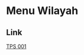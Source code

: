 # Menu Wilayah

## Link

[TPS 001](https://github.com/gigit-pemilu/pemilu-2024-81-maluku/tree/main/pilpres/hitung-suara/sub/81-maluku/sub/07-kepulauan-aru/sub/07-aru-tengah-timur/sub/2006-basada/sub/001-tps)

